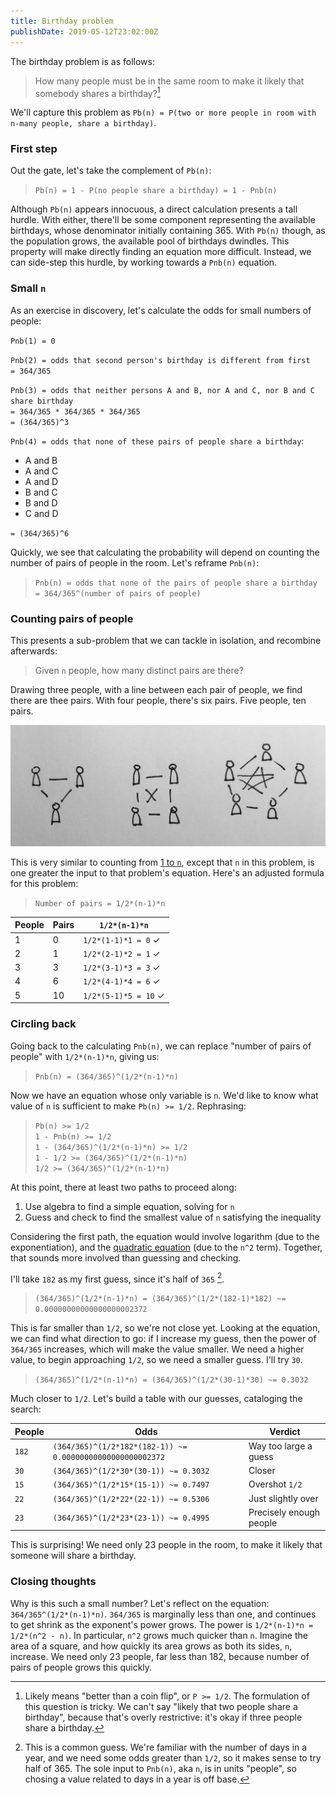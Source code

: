 ```yaml
---
title: Birthday problem
publishDate: 2019-05-12T23:02:00Z
---
```


The birthday problem is as follows:

> How many people must be in the same room to make it likely that somebody shares a birthday?[^question]

[^question]: Likely means "better than a coin flip", or `P >= 1/2`. The formulation of this question is tricky. We can't say "likely that two people share a birthday", because that's overly restrictive: it's okay if three people share a birthday.

We'll capture this problem as `Pb(n) = P(two or more people in room with n-many people, share a birthday)`.


### First step

Out the gate, let's take the complement of `Pb(n)`:

> `Pb(n) = 1 - P(no people share a birthday) = 1 - Pnb(n)`

Although `Pb(n)` appears innocuous, a direct calculation presents a tall hurdle. With either, there'll be some component representing the available birthdays, whose denominator initially containing 365. With `Pb(n)` though, as the population grows, the available pool of birthdays dwindles. This property will make directly finding an equation more difficult. Instead, we can side-step this hurdle, by working towards a `Pnb(n)` equation.

### Small `n`
As an exercise in discovery, let's calculate the odds for small numbers of people:

`Pnb(1) = 0`

`Pnb(2) = odds that second person's birthday is different from first`  
`= 364/365`

`Pnb(3) = odds that neither persons A and B, nor A and C, nor B and C share birthday`  
`= 364/365 * 364/365 * 364/365`  
`= (364/365)^3`

`Pnb(4) = odds that none of these pairs of people share a birthday`:

- A and B
- A and C
- A and D
- B and C
- B and D
- C and D

`= (364/365)^6`

Quickly, we see that calculating the probability will depend on counting the number of pairs of people in the room. Let's reframe `Pnb(n)`:

> `Pnb(n) = odds that none of the pairs of people share a birthday`  
> `= 364/365^(number of pairs of people)`

### Counting pairs of people
This presents a sub-problem that we can tackle in isolation, and recombine afterwards:

> Given `n` people, how many distinct pairs are there? 

Drawing three people, with a line between each pair of people, we find there are thee pairs. With four people, there's six pairs. Five people, ten pairs.

![Groups of 3, 4, and 5 people, with lines representing distinct pairs of people](images/pairs.jpg)

This is very similar to counting from [1 to `n`](/posts/sum-from-one-to-n), except that `n` in this problem, is one greater the input to that problem's equation. Here's an adjusted formula for this problem:

> `Number of pairs = 1/2*(n-1)*n`

| People | Pairs | `1/2*(n-1)*n` |
|---|---|---|
|1|0|`1/2*(1-1)*1 = 0` ✓|
|2|1|`1/2*(2-1)*2 = 1` ✓|
|3|3|`1/2*(3-1)*3 = 3` ✓|
|4|6|`1/2*(4-1)*4 = 6` ✓|
|5|10|`1/2*(5-1)*5 = 10` ✓|

### Circling back
Going back to the calculating `Pnb(n)`, we can replace "number of pairs of people" with `1/2*(n-1)*n`, giving us:

> `Pnb(n) = (364/365)^(1/2*(n-1)*n)`

Now we have an equation whose only variable is `n`. We'd like to know what value of `n` is sufficient to make `Pb(n) >= 1/2`. Rephrasing:

> `Pb(n) >= 1/2`  
> `1 - Pnb(n) >= 1/2`  
> `1 - (364/365)^(1/2*(n-1)*n) >= 1/2`  
> `1 - 1/2 >= (364/365)^(1/2*(n-1)*n)`  
> `1/2 >= (364/365)^(1/2*(n-1)*n)`

At this point, there at least two paths to proceed along:

1. Use algebra to find a simple equation, solving for `n`
1. Guess and check to find the smallest value of `n` satisfying the inequality

Considering the first path, the equation would involve logarithm (due to the exponentiation), and the [quadratic equation](/posts/eleven-formulations-quadratic-formula) (due to the `n^2` term). Together, that sounds more involved than guessing and checking.

I'll take `182` as my first guess, since it's half of `365` [^182].

[^182]: This is a common guess. We're familiar with the number of days in a year, and we need some odds greater than `1/2`, so it makes sense to try half of 365. The sole input to `Pnb(n)`, aka `n`, is in units "people", so chosing a value related to days in a year is off base.

> `(364/365)^(1/2*(n-1)*n) = (364/365)^(1/2*(182-1)*182) ~= 0.00000000000000000002372`

This is far smaller than `1/2`, so we're not close yet. Looking at the equation, we can find what direction to go: if I increase my guess, then the power of `364/365` increases, which will make the value smaller. We need a higher value, to begin approaching `1/2`, so we need a smaller guess. I'll try `30`.

> `(364/365)^(1/2*(n-1)*n) = (364/365)^(1/2*(30-1)*30) ~= 0.3032`

Much closer to `1/2`. Let's build a table with our guesses, cataloging the search:

|People|Odds|Verdict|
|---|---|---|
|`182`|`(364/365)^(1/2*182*(182-1)) ~= 0.00000000000000000002372`|Way too large a guess|
|`30`|`(364/365)^(1/2*30*(30-1)) ~= 0.3032`|Closer|
|`15`|`(364/365)^(1/2*15*(15-1)) ~= 0.7497`|Overshot `1/2`|
|`22`|`(364/365)^(1/2*22*(22-1)) ~= 0.5306`|Just slightly over|
|`23`|`(364/365)^(1/2*23*(23-1)) ~= 0.4995`|Precisely enough people|

This is surprising! We need only 23 people in the room, to make it likely that someone will share a birthday.

### Closing thoughts
Why is this such a small number? Let's reflect on the equation: `364/365^(1/2*(n-1)*n)`. `364/365` is marginally less than one, and continues to get shrink as the exponent's power grows. The power is `1/2*(n-1)*n = 1/2*(n^2 - n)`. In particular, `n^2` grows much quicker than `n`. Imagine the area of a square, and how quickly its area grows as both its sides, `n`, increase. We need only 23 people, far less than 182, because number of pairs of people grows this quickly.
